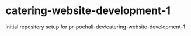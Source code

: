 # catering-website-development-1

Initial repository setup for pr-poehali-dev/catering-website-development-1